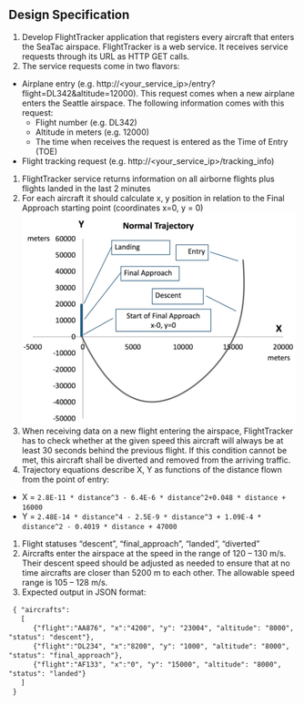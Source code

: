 ## Design Specification

1. Develop FlightTracker application that registers every aircraft that enters the SeaTac airspace. FlightTracker is a web service. It receives service requests through its URL as HTTP GET calls.
1. The service requests come in two flavors:
 * Airplane entry (e.g. http://<your_service_ip>/entry?flight=DL342&altitude=12000). This request comes when a new airplane enters the Seattle airspace. The following information comes with this request:
    * Flight number (e.g. DL342)
    * Altitude in meters (e.g. 12000)
    * The time when receives the request is entered as the Time of Entry (TOE)
 * Flight tracking request (e.g. http://<your_service_ip>/tracking_info)
1. FlightTracker service returns information on all airborne flights plus flights landed in the last 2 minutes
1. For each aircraft it should calculate x, y position in relation to the Final Approach starting point (coordinates x=0, y = 0)
   <img src="https://raw.githubusercontent.com/jmodjeska/flighttracker/master/docs/images/trajectory.png" width=500px>
1. When receiving data on a new flight entering the airspace, FlightTracker has to check whether at the given speed this aircraft will always be at least 30 seconds behind the previous flight. If this condition cannot be met, this aircraft shall be diverted and removed from the arriving traffic.
1. Trajectory equations describe X, Y as functions of the distance flown from the point of entry:
 * X = `2.8E-11 * distance^3 - 6.4E-6 * distance^2+0.048 * distance + 16000`
 * Y = `2.48E-14 * distance^4 - 2.5E-9 * distance^3 + 1.09E-4 * distance^2 - 0.4019 * distance + 47000`
1. Flight statuses “descent”, “final_approach”, “landed”, “diverted”
1. Aircrafts enter the airspace at the speed in the range of 120 – 130 m/s. Their descent speed should be adjusted as needed to ensure that at no time aircrafts are closer than 5200 m to each other. The allowable speed range is 105 – 128 m/s.
1. Expected output in JSON format: 

 ```
  { "aircrafts": 
    [ 
       {"flight":"AA876", "x":"4200", "y": "23004", "altitude": "8000", "status": "descent"}, 
       {"flight":"DL234", "x":"8200", "y": "1000", "altitude": "8000", "status": "final_approach"}, 
       {"flight":"AF133", "x":"0", "y": "15000", "altitude": "8000", "status": "landed"} 
    ] 
  }
 ```
